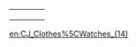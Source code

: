 |     |     |     |     |
|-----|-----|-----|-----|
|     |     |     |     |
|     |     |     |     |
|     |     |     |     |

[en:CJ\_Clothes%5CWatches\_(14)](/docs/en:CJ_Clothes%5CWatches_(14).md "wikilink")
